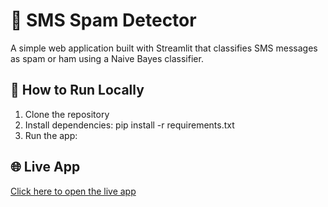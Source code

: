 # 📩 SMS Spam Detector

A simple web application built with Streamlit that classifies SMS messages as spam or ham using a Naive Bayes classifier.

## 🔧 How to Run Locally

1. Clone the repository
2. Install dependencies: pip install -r requirements.txt
3. Run the app:

## 🌐 Live App

[Click here to open the live app](https://smsspam-fnegseslnj3h4d2y4khete.streamlit.app)
